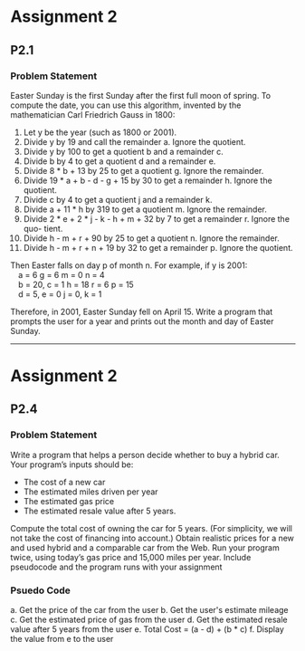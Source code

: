 # Assignment 2

## P2.1

### Problem Statement
Easter Sunday is the first Sunday after the first full moon of spring. To compute
the date, you can use this algorithm, invented by the mathematician Carl Friedrich
Gauss in 1800:

1. Let y be the year (such as 1800 or 2001).
2. Divide y by 19 and call the remainder a. Ignore the quotient.
3. Divide y by 100 to get a quotient b and a remainder c.
4. Divide b by 4 to get a quotient d and a remainder e.
5. Divide 8 * b + 13 by 25 to get a quotient g. Ignore the remainder.
6. Divide 19 * a + b - d - g + 15 by 30 to get a remainder h. Ignore the quotient.
7. Divide c by 4 to get a quotient j and a remainder k.
8. Divide a + 11 * h by 319 to get a quotient m. Ignore the remainder.
9. Divide 2 * e + 2 * j - k - h + m + 32 by 7 to get a remainder r. Ignore the quo-
tient.
10. Divide h - m + r + 90 by 25 to get a quotient n. Ignore the remainder.
11. Divide h - m + r + n + 19 by 32 to get a remainder p. Ignore the quotient.

Then Easter falls on day p of month n. For example, if y is 2001:
<br>&emsp;a = 6 g = 6 m = 0 n = 4
<br>&emsp;b = 20, c = 1 h = 18 r = 6 p = 15
<br>&emsp;d = 5, e = 0 j = 0, k = 1

Therefore, in 2001, Easter Sunday fell on April 15. Write a program that prompts the
user for a year and prints out the month and day of Easter Sunday.

---

# Assignment 2

## P2.4

### Problem Statement
Write a program that helps a person decide whether to buy a hybrid car. Your program’s
inputs should be:

* The cost of a new car
* The estimated miles driven per year
* The estimated gas price
* The estimated resale value after 5 years.

Compute the total cost of owning the car for 5 years. (For simplicity, we will not take the
cost of financing into account.) Obtain realistic prices for a new and used hybrid and
a comparable car from the Web. Run your program twice, using today’s gas price and
15,000 miles per year. Include pseudocode and the program runs with your assignment

### Psuedo Code
a. Get the price of the car from the user
b. Get the user's estimate mileage
c. Get the estimated price of gas from the user
d. Get the estimated resale value after 5 years from the user
e. Total Cost = (a - d) + (b * c)
f. Display the value from e to the user